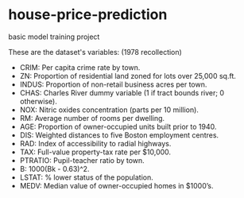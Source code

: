 # house-price-prediction
basic model training project

These are the dataset's variables: (1978 recollection)
- CRIM: Per capita crime rate by town.
- ZN: Proportion of residential land zoned for lots over 25,000 sq.ft.
- INDUS: Proportion of non-retail business acres per town.
- CHAS: Charles River dummy variable (1 if tract bounds river; 0 otherwise).
- NOX: Nitric oxides concentration (parts per 10 million).
- RM: Average number of rooms per dwelling.
- AGE: Proportion of owner-occupied units built prior to 1940.
- DIS: Weighted distances to five Boston employment centres.
- RAD: Index of accessibility to radial highways.
- TAX: Full-value property-tax rate per $10,000.
- PTRATIO: Pupil-teacher ratio by town.
- B: 1000(Bk - 0.63)^2.
- LSTAT: % lower status of the population.
- MEDV: Median value of owner-occupied homes in $1000’s.
